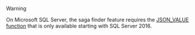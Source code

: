 
> [!WARNING]
> On Microsoft SQL Server, the saga finder feature requires the [JSON_VALUE function](https://docs.microsoft.com/en-us/sql/t-sql/functions/json-value-transact-sql) that is only available starting with SQL Server 2016.
